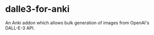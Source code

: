 # dalle3-for-anki
 An Anki addon which allows bulk generation of images from OpenAI's DALL-E-3 API.
